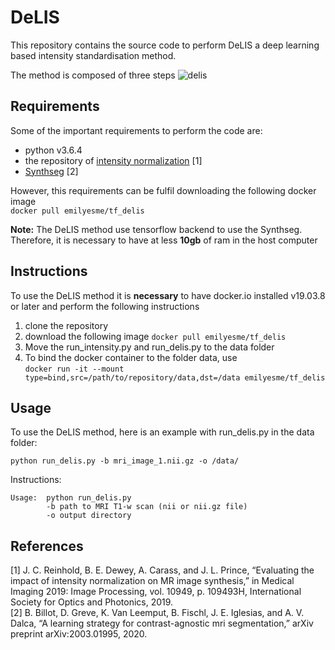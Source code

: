 # DeLIS

This repository contains the source code to perform DeLIS a deep learning based intensity standardisation method.

The method is composed of three steps ![delis](/delis.png)

## Requirements

Some of the important requirements to perform the code are:
- python v3.6.4
- the repository of [intensity normalization](https://github.com/jcreinhold/intensity-normalization) [1]
- [Synthseg](https://github.com/BBillot/SynthSeg) [2]

However, this requirements can be fulfil downloading the following docker image <br/> 
``` docker pull emilyesme/tf_delis ```

**Note:** The DeLIS method use tensorflow backend to use the Synthseg. Therefore, it is necessary to have at less **10gb** of ram in the host computer

## Instructions

To use the DeLIS method it is **necessary** to have docker.io installed v19.03.8 or later and perform the following instructions

1. clone the repository
2. download the following image  ``` docker pull emilyesme/tf_delis ```
3. Move the run_intensity.py and run_delis.py to the data folder
4. To bind the docker container to the folder data, use <br/> 
```docker run -it --mount type=bind,src=/path/to/repository/data,dst=/data emilyesme/tf_delis```

## Usage

To use the DeLIS method, here is an example with run_delis.py in the data folder:<br/> 

``` python run_delis.py -b mri_image_1.nii.gz -o /data/ ```

Instructions:

```
Usage:  python run_delis.py
        -b path to MRI T1-w scan (nii or nii.gz file)
        -o output directory

```

## References

[1] J. C. Reinhold, B. E. Dewey, A. Carass, and J. L. Prince, “Evaluating the impact of intensity normalization on MR image synthesis,” in Medical Imaging 2019: Image Processing, vol. 10949, p. 109493H, International Society for Optics and Photonics, 2019. <br>
[2] B. Billot, D. Greve, K. Van Leemput, B. Fischl, J. E. Iglesias, and A. V. Dalca, “A learning strategy for contrast-agnostic mri segmentation,” arXiv preprint arXiv:2003.01995, 2020.<br>
